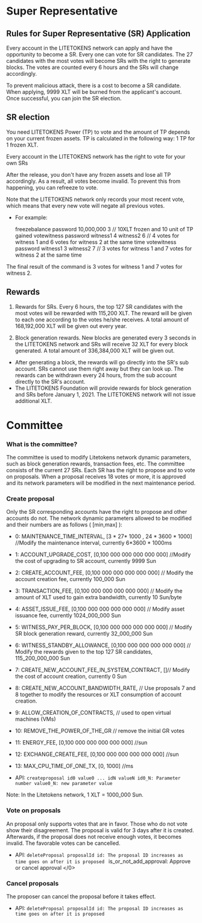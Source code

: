 # Super Representative

## Rules for Super Representative (SR) Application

Every account in the LITETOKENS network can apply and have the opportunity to become a SR. Every one can vote for SR candidates. The 27 candidates with the most votes will become SRs with the right to generate blocks. The votes are counted every 6 hours and the SRs will change accordingly.

To prevent malicious attack, there is a cost to become a SR candidate. When applying, 9999 XLT will be burned from the applicant's account. Once successful, you can join the SR election.

## SR election

You need LITETOKENS Power (TP) to vote and the amount of TP depends on your current frozen assets. TP is calculated in the following way: 1 TP for 1 frozen XLT.

Every account in the LITETOKENS network has the right to vote for your own SRs

After the release, you don't have any frozen assets and lose all TP accordingly. As a result, all votes become invalid. To prevent this from happening, you can refreeze to vote.

Note that the LITETOKENS network only records your most recent vote, which means that every new vote will negate all previous votes.

+ For example:

    freezebalance password 10,000,000 3 // 10XLT frozen and 10 unit of TP gained
    votewitness password witness1 4 witness2 6 // 4 votes for witness 1 and 6 votes for witness 2 at the same time
    votewitness password witness1 3 witness2 7 // 3 votes for witness 1 and 7 votes for witness 2 at the same time


The final result of the command is 3 votes for witness 1 and 7 votes for witness 2.

## Rewards

1. Rewards for SRs. Every 6 hours, the top 127 SR candidates with the most votes will be rewarded with 115,200 XLT. The reward will be given to each one according to the votes he/she receives. A total amount of 168,192,000 XLT will be given out every year.

2. Block generation rewards. New blocks are generated every 3 seconds in the LITETOKENS network and SRs will receive 32 XLT for every block generated. A total amount of 336,384,000 XLT will be given out.

+ After generating a block, the rewards will go directly into the SR's sub account. SRs cannot use them right away but they can look up. The rewards can be withdrawn every 24 hours, from the sub account directly to the SR's account.
+ The LITETOKENS Foundation will provide rewards for block generation and SRs before January 1, 2021. The LITETOKENS network will not issue additional XLT.

# Committee

### What is the committee?

The committee is used to modify Litetokens network dynamic parameters, such as block generation rewards, transaction fees, etc. The committee consists of the current 27 SRs. Each SR has the right to propose and to vote on proposals. When a proposal receives 18 votes or more, it is approved and its network parameters will be modified in the next maintenance period.

### Create proposal

Only the SR corresponding accounts have the right to propose and other accounts do not. The network dynamic parameters allowed to be modified and their numbers are as follows ( [min,max] ):

+ 0: MAINTENANCE_TIME_INTERVAL, [3 * 27* 1000 , 24 * 3600 * 1000] //Modify the maintenance interval, currently 6*3600 * 1000ms
+ 1: ACCOUNT_UPGRADE_COST, [0,100 000 000 000 000 000] //Modify the cost of upgrading to SR account, currently 9999 Sun
+ 2: CREATE_ACCOUNT_FEE, [0,100 000 000 000 000 000] // Modify the account creation fee, currently 100_000 Sun
+ 3: TRANSACTION_FEE, [0,100 000 000 000 000 000] // Modify the amount of XLT used to gain extra bandwidth, currently 10 Sun/byte
+ 4: ASSET_ISSUE_FEE, [0,100 000 000 000 000 000] // Modify asset issuance fee, currently 1024_000_000 Sun
+ 5: WITNESS_PAY_PER_BLOCK, [0,100 000 000 000 000 000] // Modify SR block generation reward, currently 32_000_000 Sun
+ 6: WITNESS_STANDBY_ALLOWANCE, [0,100 000 000 000 000 000] // Modify the rewards given to the top 127 SR candidates, 115_200_000_000 Sun
+ 7: CREATE_NEW_ACCOUNT_FEE_IN_SYSTEM_CONTRACT, []// Modify the cost of account creation, currently 0 Sun
+ 8: CREATE_NEW_ACCOUNT_BANDWIDTH_RATE, // Use proposals 7 and 8 together to modify the resources or XLT consumption of account creation.
+ 9: ALLOW_CREATION_OF_CONTRACTS, // used to open virtual machines (VMs)
+ 10: REMOVE_THE_POWER_OF_THE_GR // remove the initial GR votes
+ 11: ENERGY_FEE, [0,100 000 000 000 000 000] //sun
+ 12: EXCHANGE_CREATE_FEE, [0,100 000 000 000 000 000] //sun
+ 13: MAX_CPU_TIME_OF_ONE_TX, [0, 1000] //ms

+ API: `createproposal id0 value0 ... idN valueN
id0_N: Parameter number
value0_N: new parameter value `

Note: In the Litetokens network, 1 XLT = 1000_000 Sun.

### Vote on proposals

An proposal only supports votes that are in favor. Those who do not vote show their disagreement. The proposal is valid for 3 days after it is created. Afterwards, if the proposal does not receive enough votes, it becomes invalid. The favorable votes can be cancelled.

+ API: `deleteProposal proposalId
id: The proposal ID increases as time goes on after it is proposed ` is_or_not_add_approval: Approve or cancel approval </0>

### Cancel proposals

The proposer can cancel the proposal before it takes effect.

+ API: `deleteProposal proposalId
id: The proposal ID increases as time goes on after it is proposed `
